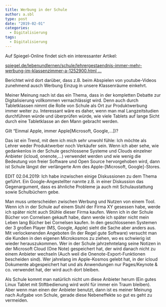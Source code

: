 ```yaml
---
title: Werbung in der Schule
author: a.sbl
type: post
date: "2019-02-01"
categories:
  - Digitalisierung
tags:
  - Digitalisierung
---
```

 

Auf Spiegel-Online findet sich ein interessanter Artikel:

<a rel="noreferrer noopener" href="https://t.co/f7bif3KPiV" target="_blank">spiegel.de/lebenundlernen/schule/lehrergestaendnis-immer-mehr-werbung-im-klassenzimmer-a-1252900.html&nbsp;…</a> 

Berichtet wird dort darüber, dass z.B. beim Abspielen von youtube-Videos zunehmend ausch Werbung Einzug in unsere Klassenräume einkehrt.

Meiner Meinung nach ist das ein Thema, dass in der kompletten Debatte zur Digitalisierung vollkommen vernachlässigt wird. Denn auch durch Tabletklassen nimmt die Rolle von Schule als Ort zur Produktwerbung immer weiter zu. Interessant wäre es daher, wenn man mal Langzeitstudien durchführen würde und überprüfen würde, wie viele Tablets auf lange Sicht durch eine Tabletklasse an den Mann gebracht werden. 

Gilt &#8220;Einmal Apple, immer Apple[Microsoft, Google,&#8230;])?

Das ist ein Trend, mit dem ich mich sehr unwohl fühle: Ich möchte als Lehrer weder Produktwerber noch Verkäufer sein. Wenn ich aber sehe, wie gedankenlos in der Schule geschlossene Systeme und Clouds einzelner Anbieter (icloud, onenote,&#8230;) verwendet werden und wie wenig die Bedeutung von freier Software und Open Source hervorgehoben wird, dann ist Schule längst der verlängerte Arm des Apple-[Microsoft, Google]-Stores.

EDIT 02.04.2019: Ich habe inzwischen einige Diskussionen zu dem Thema geführt. Ein Google-Angestellter nannte z.B. in einer Diskussion das Gegenargument, dass es ähnliche Probleme ja auch mit Schulaustattung sowie Schulbüchern gebe.

Man muss unterscheiden zwischen Werbung und Nutzen von einem Tool. Wenn ich in der Schule auf einem Stuhl der Firma XY gesessen habe, werde ich später nicht auch Stühle dieser Firma kaufen. Wenn ich in der Schule Bücher von Cornelsen gekauft habe, dann werde ich später nicht mein Leben lang Bücher bei Cornelsen kaufen. In den geschlossenen Systemen der 3 großen Player (MS, Google, Apple) sieht die Sache aber anders aus. Mit verlockenenden Angeboten (In der Regel gute Software) versucht man die Kunden in den eigenen Microkosmos zu ziehen, wo es schwierig ist wieder herauszukommen. Wer in der Schule jahrzehntelang seine Notizen in der Microsoft Cloud (One Note) gespeichert hat, der wird danach nicht zu einem Anbieter wechseln (Auch weil die Onenote-Export-Funktionen bescheiden sind). Wer jahrelang im Apple-Kosmos gelebt hat, in der icloud Dokumente abgespeichert hat und als Anwendungen nur Pages/Keynote & co. verwendet hat, der wird auch dort bleiben.

Als Schule kommt man natürlich nicht um diese Anbieter herum (Ein gutes Linux Tablet mit Stiftbedienung wird wohl für immer ein Traum bleiben). Aber wenn man einen der Anbieter benutzt, dann ist es meiner Meinung nach Aufgabe von Schule, gerade diese Nebeneffekte so gut es geht zu vermeiden.